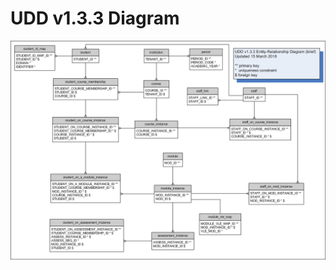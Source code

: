 # UDD v1.3.3 Diagram

![UDD entity relation diagram](media/UDDdiagram.png "UDD entity relation diagram")
